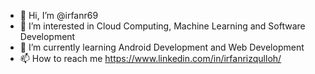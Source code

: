 - 👋 Hi, I’m @irfanr69
- 👀 I’m interested in Cloud Computing, Machine Learning and Software Development
- 🌱 I’m currently learning Android Development and Web Development
- 📫 How to reach me https://www.linkedin.com/in/irfanrizqulloh/

<!---
irfanr69/irfanr69 is a ✨ special ✨ repository because its `README.md` (this file) appears on your GitHub profile.
You can click the Preview link to take a look at your changes.
--->
